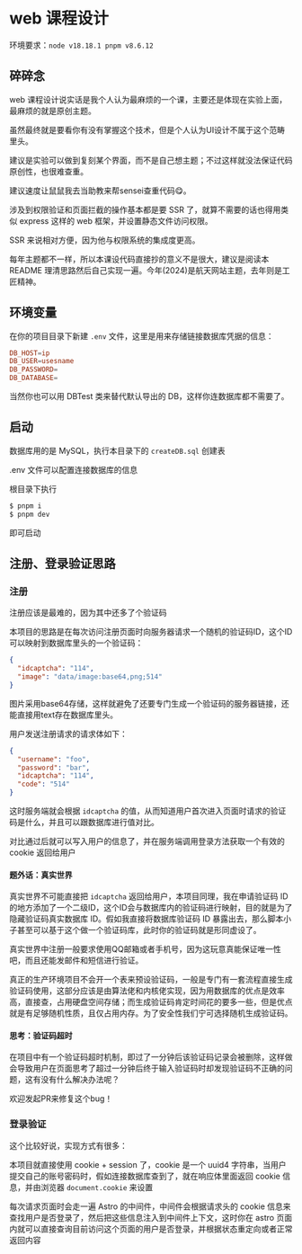# web 课程设计

环境要求：`node v18.18.1 pnpm v8.6.12`

## 碎碎念

web 课程设计说实话是我个人认为最麻烦的一个课，主要还是体现在实验上面，最麻烦的就是原创主题。

虽然最终就是要看你有没有掌握这个技术，但是个人认为UI设计不属于这个范畴里头。

建议是实验可以做到复刻某个界面，而不是自己想主题；不过这样就没法保证代码原创性，也很难查重。

建议速度让鼠鼠我去当助教来帮sensei查重代码😋。

涉及到权限验证和页面拦截的操作基本都是要 SSR 了，就算不需要的话也得用类似 express 这样的 web 框架，并设置静态文件访问权限。

SSR 来说相对方便，因为他与权限系统的集成度更高。

每年主题都不一样，所以本课设代码直接抄的意义不是很大，建议是阅读本 README 理清思路然后自己实现一遍。今年(2024)是航天网站主题，去年则是工匠精神。

## 环境变量

在你的项目目录下新建 `.env` 文件，这里是用来存储链接数据库凭据的信息：

```toml
DB_HOST=ip
DB_USER=usesname
DB_PASSWORD=
DB_DATABASE=
```

当然你也可以用 DBTest 类来替代默认导出的 DB，这样你连数据库都不需要了。

## 启动

数据库用的是 MySQL，执行本目录下的 `createDB.sql` 创建表

.env 文件可以配置连接数据库的信息

根目录下执行

```bash
$ pnpm i
$ pnpm dev
```

即可启动

## 注册、登录验证思路

### 注册

注册应该是最难的，因为其中还多了个验证码

本项目的思路是在每次访问注册页面时向服务器请求一个随机的验证码ID，这个ID可以映射到数据库里头的一个验证码：

```json
{
  "idcaptcha": "114",
  "image": "data/image:base64,png;514"
}
```

图片采用base64存储，这样就避免了还要专门生成一个验证码的服务器链接，还能直接用text存在数据库里头。

用户发送注册请求的请求体如下：

```json
{
  "username": "foo",
  "password": "bar",
  "idcaptcha": "114",
  "code": "514"
}
```

这时服务端就会根据 `idcaptcha` 的值，从而知道用户首次进入页面时请求的验证码是什么，并且可以跟数据库进行值对比。

对比通过后就可以写入用户的信息了，并在服务端调用登录方法获取一个有效的 cookie 返回给用户

#### 题外话：真实世界

真实世界不可能直接把 `idcaptcha` 返回给用户，本项目同理，我在申请验证码 ID 的地方添加了一个二级ID，这个ID会与数据库内的验证码进行映射，目的就是为了隐藏验证码真实数据库 ID。假如我直接将数据库验证码 ID 暴露出去，那么脚本小子甚至可以基于这个做一个验证码库，此时你的验证码就是形同虚设了。

真实世界中注册一般要求使用QQ邮箱或者手机号，因为这玩意真能保证唯一性吧，而且还能发邮件和短信进行验证。

真正的生产环境项目不会开一个表来预设验证码，一般是专门有一套流程直接生成验证码使用，这部分应该是由算法佬和内核佬实现，因为用数据库的优点是效率高，直接查，占用硬盘空间存储；而生成验证码肯定时间花的要多一些，但是优点就是有足够随机性质，且仅占用内存。为了安全性我们宁可选择随机生成验证码。

#### 思考：验证码超时

在项目中有一个验证码超时机制，即过了一分钟后该验证码记录会被删除，这样做会导致用户在页面思考了超过一分钟后终于输入验证码时却发现验证码不正确的问题，这有没有什么解决办法呢？

欢迎发起PR来修复这个bug！

### 登录验证

这个比较好说，实现方式有很多：

本项目就直接使用 cookie + session 了，cookie 是一个 uuid4 字符串，当用户提交自己的账号密码时，假如连接数据库查到了，就在响应体里面返回 cookie 信息，并由浏览器 `document.cookie` 来设置

每次请求页面时会走一遍 Astro 的中间件，中间件会根据请求头的 cookie 信息来查找用户是否登录了，然后把这些信息注入到中间件上下文，这时你在 astro 页面内就可以直接查询目前访问这个页面的用户是否登录，并根据状态重定向或者正常返回内容

